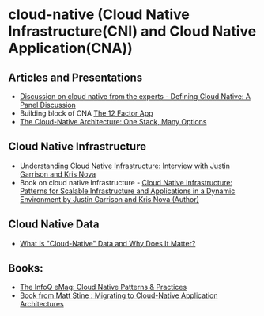 # cloud-native (Cloud Native Infrastructure(CNI)  and Cloud Native Application(CNA))
## Articles and Presentations
* [Discussion on cloud native from the experts - Defining Cloud Native: A Panel Discussion](https://www.infoq.com/articles/cloud-native-panel)
* Building block of CNA [The 12 Factor App](https://12factor.net/)
* [The Cloud-Native Architecture: One Stack, Many Options](https://thenewstack.io/cloud-native-architecture-one-stack-many-options/)



## Cloud Native Infrastructure
* [Understanding Cloud Native Infrastructure: Interview with Justin Garrison and Kris Nova](https://www.infoq.com/articles/cloud-native-infrastructure)
* Book on cloud native Infrastructure - [Cloud Native Infrastructure: Patterns for Scalable Infrastructure and Applications in a Dynamic Environment by Justin Garrison and Kris Nova  (Author)](https://www.amazon.com/Cloud-Native-Infrastructure-Applications-Environment/dp/1491984309)


## Cloud Native Data
* [What Is "Cloud-Native" Data and Why Does It Matter?](https://www.infoq.com/articles/cloud-native-data)


## Books:
* [The InfoQ eMag: Cloud Native Patterns & Practices](https://www.infoq.com/minibooks/emag-cloud-native)
* [Book from Matt Stine : Migrating to Cloud-Native Application Architectures](http://www.oreilly.com/programming/free/migrating-cloud-native-application-architectures.csp)


